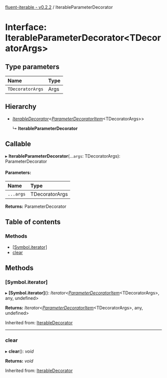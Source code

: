 [fluent-iterable - v0.2.2](../README.md) / IterableParameterDecorator

# Interface: IterableParameterDecorator<TDecoratorArgs\>

## Type parameters

Name | Type |
:------ | :------ |
`TDecoratorArgs` | Args |

## Hierarchy

* [*IterableDecorator*](iterabledecorator.md)<[*ParameterDecoratorItem*](parameterdecoratoritem.md)<TDecoratorArgs\>\>

  ↳ **IterableParameterDecorator**

## Callable

▸ **IterableParameterDecorator**(...`args`: TDecoratorArgs): ParameterDecorator

#### Parameters:

Name | Type |
:------ | :------ |
`...args` | TDecoratorArgs |

**Returns:** ParameterDecorator

## Table of contents

### Methods

- [[Symbol.iterator]](iterableparameterdecorator.md#[symbol.iterator])
- [clear](iterableparameterdecorator.md#clear)

## Methods

### [Symbol.iterator]

▸ **[Symbol.iterator]**(): *Iterator*<[*ParameterDecoratorItem*](parameterdecoratoritem.md)<TDecoratorArgs\>, any, undefined\>

**Returns:** *Iterator*<[*ParameterDecoratorItem*](parameterdecoratoritem.md)<TDecoratorArgs\>, any, undefined\>

Inherited from: [IterableDecorator](iterabledecorator.md)

___

### clear

▸ **clear**(): *void*

**Returns:** *void*

Inherited from: [IterableDecorator](iterabledecorator.md)
